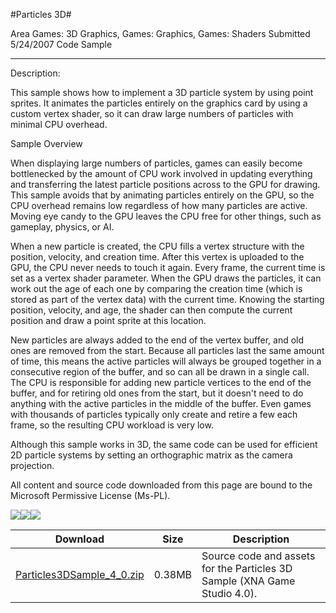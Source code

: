 #Particles 3D#

Area
Games: 3D Graphics, Games: Graphics, Games: Shaders
Submitted
5/24/2007
Code Sample

---

Description:

This sample shows how to implement a 3D particle system by using point sprites. It animates the particles entirely on the graphics card by using a custom vertex shader, so it can draw large numbers of particles with minimal CPU overhead.

Sample Overview

When displaying large numbers of particles, games can easily become bottlenecked by the amount of CPU work involved in updating everything and transferring the latest particle positions across to the GPU for drawing. This sample avoids that by animating particles entirely on the GPU, so the CPU overhead remains low regardless of how many particles are active. Moving eye candy to the GPU leaves the CPU free for other things, such as gameplay, physics, or AI.

When a new particle is created, the CPU fills a vertex structure with the position, velocity, and creation time. After this vertex is uploaded to the GPU, the CPU never needs to touch it again. Every frame, the current time is set as a vertex shader parameter. When the GPU draws the particles, it can work out the age of each one by comparing the creation time (which is stored as part of the vertex data) with the current time. Knowing the starting position, velocity, and age, the shader can then compute the current position and draw a point sprite at this location.

New particles are always added to the end of the vertex buffer, and old ones are removed from the start. Because all particles last the same amount of time, this means the active particles will always be grouped together in a consecutive region of the buffer, and so can all be drawn in a single call. The CPU is responsible for adding new particle vertices to the end of the buffer, and for retiring old ones from the start, but it doesn't need to do anything with the active particles in the middle of the buffer. Even games with thousands of particles typically only create and retire a few each frame, so the resulting CPU workload is very low.

Although this sample works in 3D, the same code can be used for efficient 2D particle systems by setting an orthographic matrix as the camera projection.


All content and source code downloaded from this page are bound to the Microsoft Permissive License (Ms-PL).

![](https://github.com/nkast/XNAGameStudio/blob/master/Images/XNA_Particle3D_01_small.jpg)![](https://github.com/nkast/XNAGameStudio/blob/master/Images/XNA_Particle3D_02_small.jpg)![](https://github.com/nkast/XNAGameStudio/blob/master/Images/XNA_Particle3D_03_small.jpg)

		
Download | Size | Description
---|---|---|
[Particles3DSample_4_0.zip](https://github.com/nkast/XNAGameStudio/blob/master/Samples/Particles3DSample_4_0.zip?raw=true) | 0.38MB | Source code and assets for the Particles 3D Sample (XNA Game Studio 4.0). 